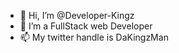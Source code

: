 - 👋 Hi, I’m @Developer-Kingz
- 👀 I’m a FullStack web Developer
- 📫 My twitter handle is DaKingzMan

<!---
Developer-Kingz/Developer-Kingz is a ✨ special ✨ repository because its `README.md` (this file) appears on your GitHub profile.
You can click the Preview link to take a look at your changes.
--->
